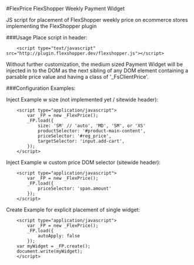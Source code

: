 #FlexPrice FlexShopper Weekly Payment Widget

JS script for placement of FlexShopper weekly price on ecommerce stores implementing the FlexShopper plugin

###Usage
Place script in header:
```
    <script type="text/javascript" src="http://plugin.flexshopper.dev/flexshopper.js"></script>
```
Without further customization, the medium sized Payment Widget will be injected in to the DOM as the next sibling of any DOM element containing a parsable price value and having a class of '_FsClientPrice'.

###Configuration Examples:

Inject Example w size (not implemented yet / sitewide header):
```
    <script type="application/javascript">
        var _FP = new _FlexPrice();
        _FP.load({
            size: 'SM' // 'auto', 'MD', 'SM', or 'XS'
            productSelector: '#product-main-content',
            priceSelector: '#reg_price',
            targetSelector: 'input.add-cart',
        });
    </script>
```

Inject Example w custom price DOM selector (sitewide header):
```
    <script type="application/javascript">
        var _FP = new _FlexPrice();
        _FP.load({
            priceSelector: 'span.amount'
        });
    </script>
```

Create Example for explicit placement of single widget:
```
    <script type="application/javascript">
        var _FP = new _FlexPrice();
        _FP.load({
            autoApply: false
        });
	var myWidget = _FP.create();
	document.write(myWidget);
    </script>
```
